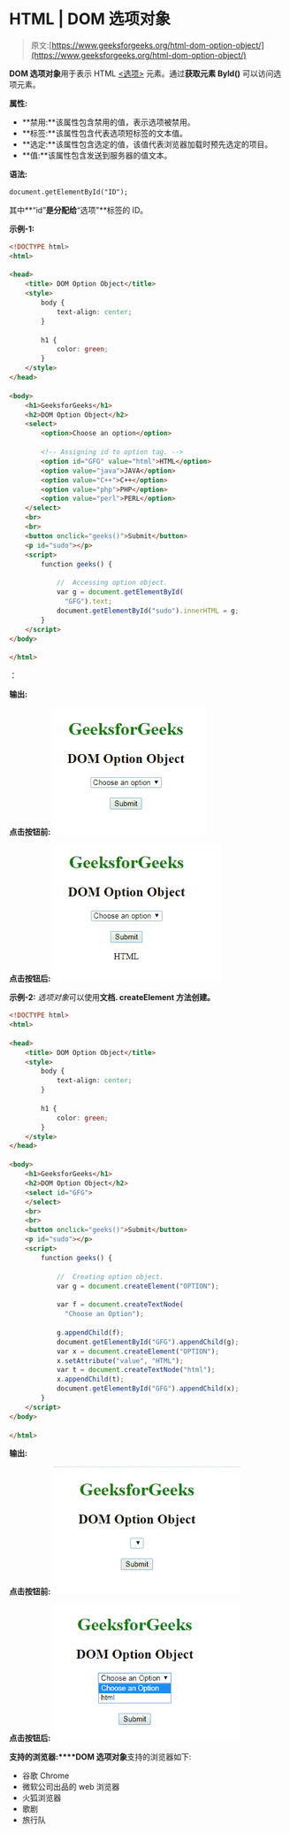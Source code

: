 # HTML | DOM 选项对象

> 原文:[https://www.geeksforgeeks.org/html-dom-option-object/](https://www.geeksforgeeks.org/html-dom-option-object/)

**DOM 选项对象**用于表示 HTML [<选项>](https://www.geeksforgeeks.org/html-option-tag/) 元素。通过**获取元素 ById()** 可以访问选项元素。

**属性:**

*   **禁用:**该属性包含禁用的值，表示选项被禁用。
*   **标签:**该属性包含代表选项短标签的文本值。
*   **选定:**该属性包含选定的值，该值代表浏览器加载时预先选定的项目。
*   **值:**该属性包含发送到服务器的值文本。

**语法:**

```html
document.getElementById("ID");
```

其中**“id”**是分配给**“选项”**标签的 ID。

**示例-1:**

```html
<!DOCTYPE html>
<html>

<head>
    <title> DOM Option Object</title>
    <style>
        body {
            text-align: center;
        }

        h1 {
            color: green;
        }
    </style>
</head>

<body>
    <h1>GeeksforGeeks</h1>
    <h2>DOM Option Object</h2>
    <select>
        <option>Choose an option</option>

        <!-- Assigning id to option tag. -->
        <option id="GFG" value="html">HTML</option>
        <option value="java">JAVA</option>
        <option value="C++">C++</option>
        <option value="php">PHP</option>
        <option value="perl">PERL</option>
    </select>
    <br>
    <br>
    <button onclick="geeks()">Submit</button>
    <p id="sudo"></p>
    <script>
        function geeks() {

            //  Accessing option object.
            var g = document.getElementById(
              "GFG").text;
            document.getElementById("sudo").innerHTML = g;
        }
    </script>
</body>

</html>
```

：

**输出:**

**点击按钮前:**
![](img/c06424d00776a41b2a9491918a62660d.png)

**点击按钮后:**
![](img/0ff7519881fa1fc387b4844e2ea0a51b.png)

**示例-2:** *选项对象*可以使用**文档. createElement 方法创建。**

```html
<!DOCTYPE html>
<html>

<head>
    <title> DOM Option Object</title>
    <style>
        body {
            text-align: center;
        }

        h1 {
            color: green;
        }
    </style>
</head>

<body>
    <h1>GeeksforGeeks</h1>
    <h2>DOM Option Object</h2>
    <select id="GFG">
    </select>
    <br>
    <br>
    <button onclick="geeks()">Submit</button>
    <p id="sudo"></p>
    <script>
        function geeks() {

            //  Creating option object.
            var g = document.createElement("OPTION");

            var f = document.createTextNode(
              "Choose an Option");

            g.appendChild(f);
            document.getElementById("GFG").appendChild(g);
            var x = document.createElement("OPTION");
            x.setAttribute("value", "HTML");
            var t = document.createTextNode("html");
            x.appendChild(t);
            document.getElementById("GFG").appendChild(x);
        }
    </script>
</body>

</html>
```

**输出:**

**点击按钮前:**
![](img/b1d5a8bdc0d917371c74a29c02139035.png)

**点击按钮后:**
![](img/93568ac8438b556e983fe003cdf31212.png)

**支持的浏览器:****DOM 选项对象**支持的浏览器如下:

*   谷歌 Chrome
*   微软公司出品的 web 浏览器
*   火狐浏览器
*   歌剧
*   旅行队